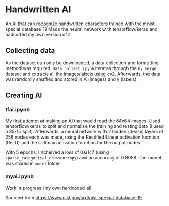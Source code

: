 # Handwritten AI
An AI that can recognize handwritten characters trained with the mnist special database 19
Made the neural network with tensorflow/keras and hadcoded my own version of it

## Collecting data
As the dataset can only be downloaded, a data collection and formatting method was required. `data_collect.ipynb` iterates through the `by_merge` dataset and extracts all the images/labels using cv2. Afterwards, the data was randomly shuffled and stored in X (images) and y (labels).

## Creating AI
### tfai.ipynb
My first attempt at making an AI that would read the 64x64 images. Used tensorflow/keras to split and normalize the training and testing data (I used a 85-15 split). Afterwards, a neural network with 2 hidden (dense) layers of 256 nodes each was made, using the Rectified Linear activation fucntion (ReLU) and the softmax activation function for the output nodes.

With 5 epochs, I acheived a loss of 0.6147 (using `sparse_categorical_crossentropy`) and an accuracy of 0.8058. The model was stored in `model` folder

### myai.ipynb
Work in progress (my own hardcoded ai)

Sourced from https://www.nist.gov/srd/nist-special-database-19
